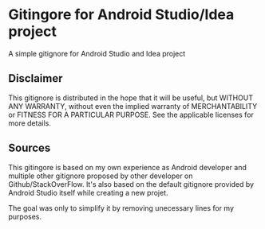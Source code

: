 # Gitingore for Android Studio/Idea project
A simple gitignore for Android Studio and Idea project

## Disclaimer
This gitignore is distributed in the hope that it will be useful, but WITHOUT ANY WARRANTY, without even the implied warranty of MERCHANTABILITY or FITNESS FOR A PARTICULAR PURPOSE. See the applicable licenses for more details.

## Sources
This gitingore is based on my own experience as Android developer and multiple other gitignore proposed by other developer on Github/StackOverFlow. It's also based on the default gitignore provided by Android Studio itself while creating a new projet.

The goal was only to simplify it by removing unecessary lines for my purposes.
